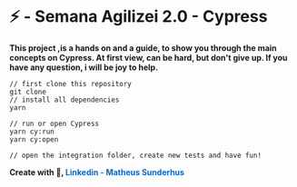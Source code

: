 # ⚡ - Semana Agilizei 2.0 - Cypress

<p style="color:#c7c7c;font-weight:bold;">This project ,is a hands on and a guide, to show you through the main concepts on Cypress. At first view, can be hard, but don't give up.
If you have any question, i will be joy to help.</p>

```ssh
// first clone this repository
git clone
// install all dependencies
yarn

// run or open Cypress
yarn cy:run
yarn cy:open

// open the integration folder, create new tests and have fun!
```

<p style="color:#c7c7c;text-decoration:none;font-weight:bold;"">Create with  💜, <a style="color:#0a66c2;text-decoration:none;font-weight:bold;" href="https://www.linkedin.com/in/matheus-sunderhus/">Linkedin - Matheus Sunderhus</a></p>